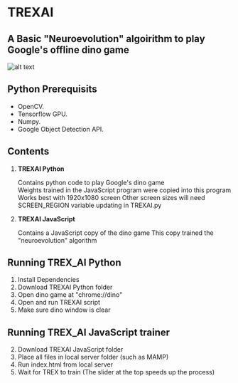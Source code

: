 # TREXAI
## A Basic "Neuroevolution" algoirithm to play Google's offline dino game

![alt text](https://github.com/Will-J-Gale/TREXAI/blob/master/Images/TREXAI.gif)

## Python Prerequisits

* OpenCV.
* Tensorflow GPU.
* Numpy.
* Google Object Detection API.

## Contents

1. **TREXAI Python** 

   Contains python code to play Google's dino game  
   Weights trained in the JavaScript program were copied into this program  
   Works best with 1920x1080 screen
   Other screen sizes will need SCREEN_REGION variable updating in TREXAI.py
  
2. **TREXAI JavaScript** 
   
   Contains a JavaScript copy of the dino game
   This copy trained the "neuroevolution" algorithm  
  
## Running TREX_AI Python

   1. Install Dependencies
   2. Download TREXAI Python folder
   3. Open dino game at "chrome://dino"
   4. Open and run TREXAI script
   5. Make sure dino window is clear
   
## Running TREX_AI JavaScript trainer

   2. Download TREXAI JavaScript folder
   3. Place all files in local server folder (such as MAMP)
   4. Run index.html from local server
   5. Wait for TREX to train (The slider at the top speeds up the process)

